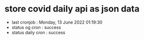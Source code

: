 # store covid daily api as json data

- last cronjob : Monday, 13 June 2022 01:19:30
- status og cron : success
- status daily cron : success
      
      